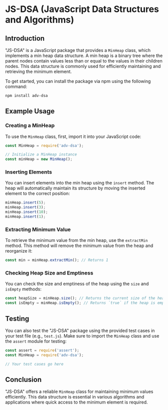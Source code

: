 # JS-DSA (JavaScript Data Structures and Algorithms)

## Introduction
"JS-DSA" is a JavaScript package that provides a `MinHeap` class, which implements a min heap data structure. A min heap is a binary tree where the parent nodes contain values less than or equal to the values in their children nodes. This data structure is commonly used for efficiently maintaining and retrieving the minimum element.

To get started, you can install the package via npm using the following command:

```bash
npm install adv-dsa
```

## Example Usage

### Creating a MinHeap
To use the `MinHeap` class, first, import it into your JavaScript code:

```javascript
const MinHeap = require('adv-dsa');

// Initialize a MinHeap instance
const minHeap = new MinHeap();
```

### Inserting Elements
You can insert elements into the min heap using the `insert` method. The heap will automatically maintain its structure by moving the inserted element to the correct position:

```javascript
minHeap.insert(5);
minHeap.insert(3);
minHeap.insert(10);
minHeap.insert(1);
```

### Extracting Minimum Value
To retrieve the minimum value from the min heap, use the `extractMin` method. This method will remove the minimum value from the heap and reorganize it:

```javascript
const min = minHeap.extractMin(); // Returns 1
```

### Checking Heap Size and Emptiness
You can check the size and emptiness of the heap using the `size` and `isEmpty` methods:

```javascript
const heapSize = minHeap.size(); // Returns the current size of the heap
const isEmpty = minHeap.isEmpty(); // Returns `true` if the heap is empty, `false` otherwise
```

## Testing

You can also test the "JS-DSA" package using the provided test cases in your test file (e.g., `test.js`). Make sure to import the `MinHeap` class and use the `assert` module for testing:

```javascript
const assert = require('assert');
const MinHeap = require('adv-dsa');

// Your test cases go here
```

## Conclusion
"JS-DSA" offers a reliable `MinHeap` class for maintaining minimum values efficiently. This data structure is essential in various algorithms and applications where quick access to the minimum element is required.
